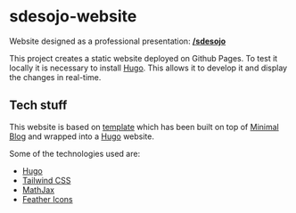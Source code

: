 # sdesojo-website

Website designed as a professional presentation: [**/sdesojo**](https://sdesojo.github.io/sdesojo/)

This project creates a static website deployed on Github Pages. To test it locally it is necessary to install [Hugo](https://gohugo.io/getting-started/installing/). This allows it to develop it and display the changes in real-time.

<!-- Pending: Extend site to include Professional Portfolio.
--> 

## Tech stuff

This website is based on [template](https://github.com/peterampazzo/project-website-template) which has been built on top of [Minimal Blog](https://github.com/tailwindtoolbox/Minimal-Blog) and wrapped into a [Hugo](https://gohugo.io/) website. 

Some of the technologies used are:
* [Hugo](https://gohugo.io/)
* [Tailwind CSS](https://tailwindcss.com/)
* [MathJax](https://www.mathjax.org/)
* [Feather Icons](https://feathericons.com/)
